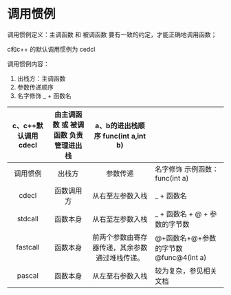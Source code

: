 # 调用惯例
           
调用惯例定义：主调函数 和 被调函数 要有一致的约定，才能正确地调用函数；

c和c++ 的默认调用惯例为 cedcl

调用惯例内容：
1. 出栈方：主调函数
2. 参数传递顺序
3. 名字修饰 _ + 函数名







| c、c++默认调用 cdecl | 由主调函数 或 被调函数 负责管理进出栈 |      a、b的进出栈顺序 func(int a,int b)      |                 <br>                  |
| :------------------: | :---------------------------------: | :------------------------------------------: | ------------------------------------- |
|       调用惯例       |                出栈方                |                   参数传递                   | 名字修饰   示例函数：func(int a)       |
|        cdecl         |              函数调用方              |               从右至左参数入栈                | _ + 函数名                             |
|       stdcall        |               函数本身               |               从右至左参数入栈                | _ + 函数名 + @ + 参数的字节数          |
|       fastcall       |               函数本身               | 前两个参数由寄存器传递，其余参数通过堆栈传递。 | @+函数名+@+参数的字节数 @func@4(int a) |
|        pascal        |               函数本身               |               从左至右参数入栈                | 较为复杂，参见相关文档                  |